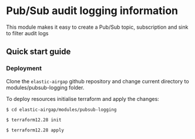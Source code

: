 # Pub/Sub audit logging information

This module makes it easy to create a Pub/Sub topic, subscription and sink to filter audit logs  

## Quick start guide

### Deployment

Clone the `elastic-airgap` github repository and change current directory to modules/pubsub-logging folder.

To deploy resources initialise terraform and apply the changes:

   `$ cd elastic-airgap/modules/pubsub-logging`
   
   `$ terraform12.28 init`
   
   `$ terraform12.28 apply`
